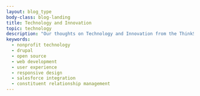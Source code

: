 ```yaml
---
layout: blog_type
body-class: blog-landing
title: Technology and Innovation
topic: technology
description: "Our thoughts on Technology and Innovation from the ThinkShout blog."
keywords:
  - nonprofit technology
  - drupal
  - open source
  - web development
  - user experience
  - responsive design
  - salesforce integration
  - constituent relationship management
---
```

